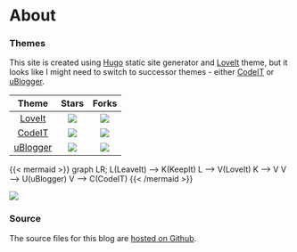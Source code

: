 # About


### Themes

This site is created using [Hugo][hugo] static site generator 
and [LoveIt][loveit] theme, but it looks like I might need to 
switch to successor themes - either [CodeIT][codeit] or [uBlogger][ublogger].

Theme                    | Stars                                                                       | Forks 
:-----------------------:|:---------------------------------------------------------------------------:|:--------:
[LoveIt][loveit]         | ![](https://img.shields.io/github/stars/dillonzq/LoveIt?style=social)          | ![](https://img.shields.io/github/forks/dillonzq/LoveIt?style=social) 
[CodeIT][codeit]         | ![](https://img.shields.io/github/stars/sunt-programator/CodeIT?style=social)  | ![](https://img.shields.io/github/forks/sunt-programator/CodeIT?style=social)
[uBlogger][ublogger]     | ![](https://img.shields.io/github/stars/uPagge/uBlogger?style=social)          | ![](https://img.shields.io/github/forks/uPagge/uBlogger?style=social)


{{< mermaid >}}
graph LR;
    L(LeaveIt) --> K(KeepIt)
    L --> V(LoveIt)
    K --> V
    V --> U(uBlogger)
    V --> C(CodeIT)
{{< /mermaid >}}


![](https://raw.githubusercontent.com/dillonzq/LoveIt/master/images/Apple-Devices-Preview.png)




### Source

The source files for this blog are [hosted on Github][repo].

[hugo]: https://gohugo.io
[loveit]: https://hugoloveit.com
[repo]: https://github.com/epogrebnyak/icode
[codeit]: https://codeit.suntprogramator.dev/about/#comments
[ublogger]: https://github.com/uPagge/uBlogger


